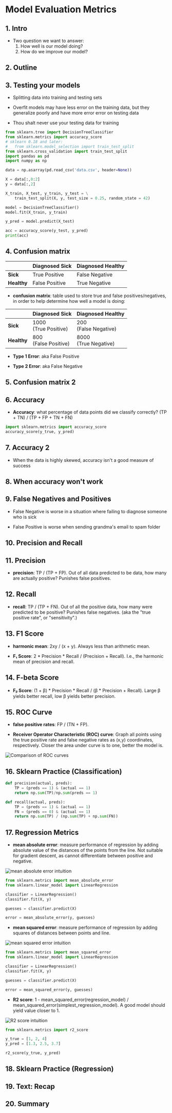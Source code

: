 # Model Evaluation Metrics

## 1. Intro

* Two question we want to answer:
    1. How well is our model doing?
    2. How do we improve our model?

## 2. Outline

## 3. Testing your models

* Splitting data into training and testing sets

* Overfit models may have less error on the training data, but they generalize poorly and have more error error on testing data

* Thou shalt never use your testing data for training

```python
from sklearn.tree import DecisionTreeClassifier
from sklearn.metrics import accuracy_score
# sklearn 0.18 and later:
#   from sklearn.model_selection import train_test_split
from sklearn.cross_validation import train_test_split
import pandas as pd
import numpy as np

data = np.asarray(pd.read_csv('data.csv', header=None))

X = data[:,0:2]
y = data[:,2]

X_train, X_test, y_train, y_test = \
    train_test_split(X, y, test_size = 0.25, random_state = 42)

model = DecisionTreeClassifier()
model.fit(X_train, y_train)

y_pred = model.predict(X_test)

acc = accuracy_score(y_test, y_pred)
print(acc)
```

## 4. Confusion matrix

| | Diagnosed Sick | Diagnosed Healthy |
| --- | --- | --- |
| **Sick** | True Positive | False Negative |
| **Healthy** | False Positive | True Negative |

* **confusion matrix**: table used to store true and false positives/negatives, in order to help determine how well a model is doing:

| | Diagnosed Sick | Diagnosed Healthy |
| --- | --- | --- |
| **Sick** | 1000<br>(True Positive) | 200<br>(False Negative) |
| **Healthy** | 800<br>(False Positive) | 8000<br>(True Negative) |

* **Type 1 Error**: aka False Positive

* **Type 2 Error**: aka False Negative

## 5. Confusion matrix 2

## 6. Accuracy

* **Accuracy**: what percentage of data points did we classify correctly? (TP + TN) / (TP + FP + TN + FN)

```python
import sklearn.metrics import accuracy_score
accuracy_score(y_true, y_pred)
```

## 7. Accuracy 2

* When the data is highly skewed, accuracy isn't a good measure of success

## 8. When accuracy won't work

## 9. False Negatives and Positives

* False Negative is worse in a situation where failing to diagnose someone who is sick

* False Positive is worse when sending grandma's email to spam folder

## 10. Precision and Recall

## 11. Precision

* **precision**: TP / (TP + FP). Out of all data predicted to be data, how many are actually positive? Punishes false positives.

## 12. Recall

* **recall**: TP / (TP + FN). Out of all the positive data, how many were predicted to be positive? Punishes false negatives. (aka the "true positive rate", or "sensitivity".)

## 13. F1 Score

* **harmonic mean**: 2xy / (x + y). Always less than arithmetic mean.

* **F₁ Score**: 2 * Precision * Recall / (Precision + Recall). I.e., the harmonic mean of precision and recall.

## 14. F-beta Score

* **Fᵦ Score**: (1 + β) * Precision * Recall / (β * Precision + Recall). Large β yields better recall, low β yields better precision.

## 15. ROC Curve

* **false positive rates**: FP / (TN + FP).

* **Receiver Operator Characteristic (ROC) curve**: Graph all points using the true positive rate and false negative rates as (x,y) coordinates, respectively. Closer the area under curve is to one, better the model is.

![Comparison of ROC curves](images/roc-curves.png)

## 16. Sklearn Practice (Classification)

```python
def precision(actual, preds):
    TP = (preds == 1) & (actual == 1)
    return np.sum(TP)/np.sum(preds == 1)
```

```python
def recall(actual, preds):
    TP = (preds == 1) & (actual == 1)
    FN = (preds == 0) & (actual == 1)
    return np.sum(TP) / (np.sum(TP) + np.sum(FN))
```

## 17. Regression Metrics

* **mean absolute error**: measure performance of regression by adding absolute value of the distances of the points from the line. Not suitable for gradient descent, as cannot differentiate between positive and negative.

![mean absolute error intuition](images/mean-absolute-error.png)

```python
from sklearn.metrics import mean_absolute_error
from sklearn.linear_model import LinearRegression

classifier = LinearRegression()
classifier.fit(X, y)

guesses = classifier.predict(X)

error = mean_absolute_error(y, guesses)
```

* **mean squared error**: measure performance of regression by adding squares of distances between points and line.

![mean squared error intuition](images/mean-squared-error.png)

```python
from sklearn.metrics import mean_squared_error
from sklearn.linear_model import LinearRegression

classifier = LinearRegression()
classifier.fit(X, y)

guesses = classifier.predict(X)

error = mean_squared_error(y, guesses)
```

* **R2 score**: 1 - mean_squared_error(regression_model) / mean_squared_error(simplest_regression_model). A good model should yield value closer to 1.

![R2 score intuition](images/r2-score.png)

```python
from sklearn.metrics import r2_score

y_true = [1, 2, 4]
y_pred = [1.3, 2.5, 3.7]

r2_score(y_true, y_pred)
```

## 18. Sklearn Practice (Regression)

## 19. Text: Recap

## 20. Summary
